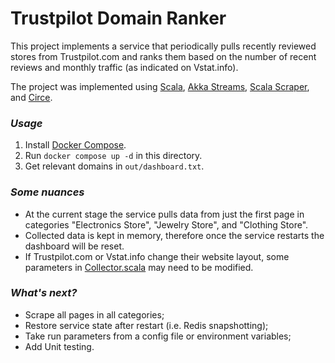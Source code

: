# Trustpilot Domain Ranker

This project implements a service that periodically pulls recently reviewed stores
from Trustpilot.com and ranks them based on the number of recent reviews and monthly traffic
(as indicated on Vstat.info).

The project was implemented using [Scala](https://www.scala-lang.org/),
[Akka Streams](https://doc.akka.io/docs/akka/current/stream/index.html),
[Scala Scraper](https://index.scala-lang.org/ruippeixotog/scala-scraper),
and [Circe](https://index.scala-lang.org/circe/circe).

### _Usage_

1. Install [Docker Compose](https://docs.docker.com/compose/install/).
2. Run `docker compose up -d` in this directory.
3. Get relevant domains in `out/dashboard.txt`.

### _Some nuances_

- At the current stage the service pulls data from just the first page in
categories "Electronics Store", "Jewelry Store", and "Clothing Store".
- Collected data is kept in memory, therefore once the service restarts
the dashboard will be reset.
- If Trustpilot.com or Vstat.info change their website layout, some parameters
in [Collector.scala](src/main/scala/com/x74r45/domain_ranker/Collector.scala)
may need to be modified.

### _What's next?_

- Scrape all pages in all categories;
- Restore service state after restart (i.e. Redis snapshotting);
- Take run parameters from a config file or environment variables;
- Add Unit testing.